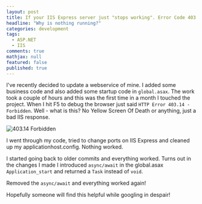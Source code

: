 ```yaml
---
layout: post
title: If your IIS Express server just "stops working". Error Code 403.14 Forbidden
headline: "Why is nothing running?"
categories: development
tags: 
  - ASP.NET
  - IIS
comments: true
mathjax: null
featured: false
published: true
---
```

I've recently decided to update a webservice of mine. I added some business code and also added some startup code in `global.asax`. The work took a couple of hours and this was the first time in a month I touched the project. When I hit F5 to debug the browser just said `HTTP Error 403.14 - Forbidden`. Well - what is this? No Yellow Screen Of Death or anything, just a bad IIS response.

![403.14 Forbidden](https://w6szka.bn1304.livefilestore.com/y2p99PDRyqSkOwWg6pHj-ruoqQuCPSEOnyXyGE0O8evzb3S-O07hodXyJbN8JAk66lDSfffdvkaryB6R-x80wrLzMO9IxA23LLQCqGcY0ck9no/40314forbidden.PNG?psid=1)

I went through my code, tried to change ports on IIS Express and cleaned up my applicationhost.config. Nothing worked.

I started going back to older commits and everything worked. Turns out in the changes I made I introduced `async/await` in the global.asax `Application_start` and returned a `Task` instead of `void`.

Removed the `async/await` and everything worked again!

Hopefully someone will find this helpful while googling in despair!